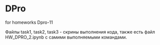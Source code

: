 # DPro
for homeworks Dpro-11

Файлы task1, task2, task3 - скрины выполнения кода, также есть файл HW_DPRO_2.ipynb с самими выполняемыми командами.
